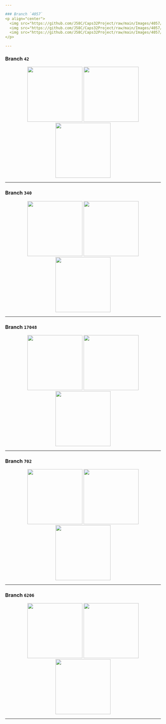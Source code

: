 ```yaml
---

### Branch `4057`
<p align="center">
  <img src="https://github.com/J58C/Caps32Project/raw/main/Images/4057/top.png" height="178">
  <img src="https://github.com/J58C/Caps32Project/raw/main/Images/4057/bottom.png" height="178">
  <img src="https://github.com/J58C/Caps32Project/raw/main/Images/4057/rotating.gif" height="178">
</p>

---
```


### Branch `42`
<p align="center">
  <img src="https://github.com/J58C/Caps32Project/raw/main/Images/42/top.png" height="178">
  <img src="https://github.com/J58C/Caps32Project/raw/main/Images/42/bottom.png" height="178">
  <img src="https://github.com/J58C/Caps32Project/raw/main/Images/42/rotating.gif" width="178">
</p>

---

### Branch `340`
<p align="center">
  <img src="https://github.com/J58C/Caps32Project/raw/main/Images/340/top.png" height="178">
  <img src="https://github.com/J58C/Caps32Project/raw/main/Images/340/bottom.png" height="178">
  <img src="https://github.com/J58C/Caps32Project/raw/main/Images/340/rotating.gif" width="178">
</p>

---

### Branch `17048`
<p align="center">
  <img src="https://github.com/J58C/Caps32Project/raw/main/Images/17048/top.png" height="178">
  <img src="https://github.com/J58C/Caps32Project/raw/main/Images/17048/bottom.png" height="178">
  <img src="https://github.com/J58C/Caps32Project/raw/main/Images/17048/rotating.gif" width="178">
</p>

---

### Branch `702`
<p align="center">
  <img src="https://github.com/J58C/Caps32Project/raw/main/Images/702/top.png" height="178">
  <img src="https://github.com/J58C/Caps32Project/raw/main/Images/702/bottom.png" height="178">
  <img src="https://github.com/J58C/Caps32Project/raw/main/Images/702/rotating.gif" width="178">
</p>

---
### Branch `6206`
<p align="center">
  <img src="https://github.com/J58C/Caps32Project/raw/main/Images/6206/top.png" height="178">
  <img src="https://github.com/J58C/Caps32Project/raw/main/Images/6206/bottom.png" height="178">
  <img src="https://github.com/J58C/Caps32Project/raw/main/Images/6206/rotating.gif" width="178">
</p>

---
